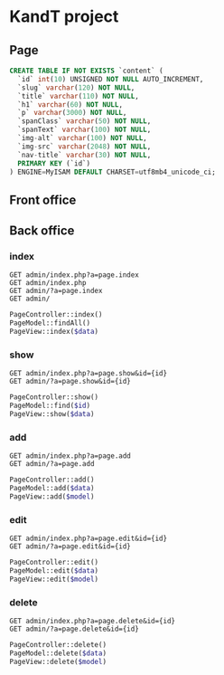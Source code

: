 # KandT project

## Page

```sql
CREATE TABLE IF NOT EXISTS `content` (
  `id` int(10) UNSIGNED NOT NULL AUTO_INCREMENT,
  `slug` varchar(120) NOT NULL,
  `title` varchar(110) NOT NULL,
  `h1` varchar(60) NOT NULL,
  `p` varchar(3000) NOT NULL,
  `spanClass` varchar(50) NOT NULL,
  `spanText` varchar(100) NOT NULL,
  `img-alt` varchar(100) NOT NULL,
  `img-src` varchar(2048) NOT NULL,
  `nav-title` varchar(30) NOT NULL,
  PRIMARY KEY (`id`)
) ENGINE=MyISAM DEFAULT CHARSET=utf8mb4_unicode_ci;
```

## Front office

## Back office

### index

```
GET admin/index.php?a=page.index
GET admin/index.php
GET admin/?a=page.index
GET admin/
```

```php
PageController::index()
PageModel::findAll()
PageView::index($data)
```

### show

```
GET admin/index.php?a=page.show&id={id}
GET admin/?a=page.show&id={id}
```

```php
PageController::show()
PageModel::find($id)
PageView::show($data)
```


### add

```
GET admin/index.php?a=page.add
GET admin/?a=page.add
```

```php
PageController::add()
PageModel::add($data)
PageView::add($model)
```


### edit

```
GET admin/index.php?a=page.edit&id={id}
GET admin/?a=page.edit&id={id}
```

```php
PageController::edit()
PageModel::edit($data)
PageView::edit($model)
```

### delete

```
GET admin/index.php?a=page.delete&id={id}
GET admin/?a=page.delete&id={id}
```

```php
PageController::delete()
PageModel::delete($data)
PageView::delete($model)
```